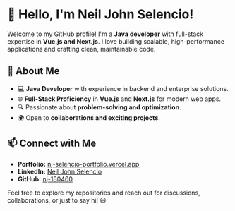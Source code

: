 # 👋 Hello, I'm Neil John Selencio!

Welcome to my GitHub profile! I'm a **Java developer** with full-stack expertise in **Vue.js and Next.js**. I love building scalable, high-performance applications and crafting clean, maintainable code.

## 🚀 About Me
- 💻 **Java Developer** with experience in backend and enterprise solutions.
- 🌐 **Full-Stack Proficiency** in **Vue.js** and **Next.js** for modern web apps.
- 🔍 Passionate about **problem-solving and optimization**.
- 🌍 Open to **collaborations and exciting projects**.

## 📫 Connect with Me
- **Portfolio:** [nj-selencio-portfolio.vercel.app](https://nj-selencio-portfolio.vercel.app/)
- **LinkedIn:** [Neil John Selencio](https://www.linkedin.com/in/neil-john-selencio-71923217b/)
- **GitHub:** [nj-180460](https://github.com/nj-180460)

Feel free to explore my repositories and reach out for discussions, collaborations, or just to say hi! 😃